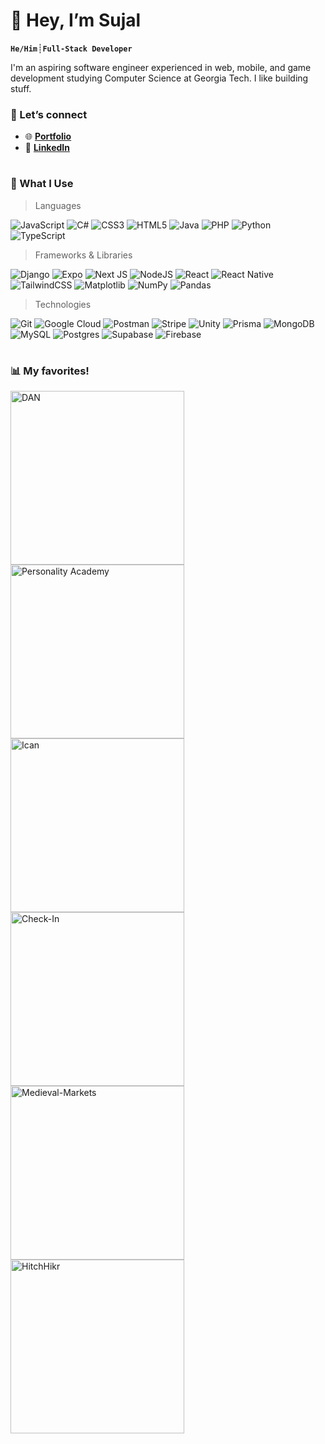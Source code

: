 # 👋 Hey, I’m Sujal

**`He/Him`**┊**`Full-Stack Developer`**

I'm an aspiring software engineer experienced in web, mobile, and game development studying Computer Science at Georgia Tech. I like building stuff.

### 🔗 Let’s connect
- 🌐 [**Portfolio**](https://sujaldhakal.dev)
- 💼 [**LinkedIn**](https://www.linkedin.com/in/sujald/)

#

### :rocket: What I Use

<a name="languages-and-tools"></a>

> Languages

![JavaScript](https://img.shields.io/badge/javascript-%23323330.svg?style=for-the-badge&logo=javascript&logoColor=%23F7DF1E)
![C#](https://img.shields.io/badge/c%23-%23239120.svg?style=for-the-badge&logo=csharp&logoColor=white)
![CSS3](https://img.shields.io/badge/css3-%231572B6.svg?style=for-the-badge&logo=css3&logoColor=white)
![HTML5](https://img.shields.io/badge/html5-%23E34F26.svg?style=for-the-badge&logo=html5&logoColor=white)
![Java](https://img.shields.io/badge/java-%23ED8B00.svg?style=for-the-badge&logo=openjdk&logoColor=white)
![PHP](https://img.shields.io/badge/php-%23777BB4.svg?style=for-the-badge&logo=php&logoColor=white)
![Python](https://img.shields.io/badge/python-3670A0?style=for-the-badge&logo=python&logoColor=ffdd54)
![TypeScript](https://img.shields.io/badge/typescript-%23007ACC.svg?style=for-the-badge&logo=typescript&logoColor=white)

> Frameworks & Libraries

![Django](https://img.shields.io/badge/django-%23092E20.svg?style=for-the-badge&logo=django&logoColor=white)
![Expo](https://img.shields.io/badge/expo-1C1E24?style=for-the-badge&logo=expo&logoColor=#D04A37)
![Next JS](https://img.shields.io/badge/Next-black?style=for-the-badge&logo=next.js&logoColor=white)
![NodeJS](https://img.shields.io/badge/node.js-6DA55F?style=for-the-badge&logo=node.js&logoColor=white)
![React](https://img.shields.io/badge/react-%2320232a.svg?style=for-the-badge&logo=react&logoColor=%2361DAFB)
![React Native](https://img.shields.io/badge/react_native-%2320232a.svg?style=for-the-badge&logo=react&logoColor=%2361DAFB)
![TailwindCSS](https://img.shields.io/badge/tailwindcss-%2338B2AC.svg?style=for-the-badge&logo=tailwind-css&logoColor=white)
![Matplotlib](https://img.shields.io/badge/Matplotlib-%23ffffff.svg?style=for-the-badge&logo=Matplotlib&logoColor=black)
![NumPy](https://img.shields.io/badge/numpy-%23013243.svg?style=for-the-badge&logo=numpy&logoColor=white)
![Pandas](https://img.shields.io/badge/pandas-%23150458.svg?style=for-the-badge&logo=pandas&logoColor=white)

> Technologies

![Git](https://img.shields.io/badge/git-%23F05033.svg?style=for-the-badge&logo=git&logoColor=white)
![Google Cloud](https://img.shields.io/badge/GoogleCloud-%234285F4.svg?style=for-the-badge&logo=google-cloud&logoColor=white)
![Postman](https://img.shields.io/badge/Postman-FF6C37?style=for-the-badge&logo=postman&logoColor=white)
![Stripe](https://img.shields.io/badge/Stripe-5469d4?style=for-the-badge&logo=stripe&logoColor=ffffff)
![Unity](https://img.shields.io/badge/unity-%23000000.svg?style=for-the-badge&logo=unity&logoColor=white)
![Prisma](https://img.shields.io/badge/Prisma-3982CE?style=for-the-badge&logo=Prisma&logoColor=white)
![MongoDB](https://img.shields.io/badge/MongoDB-%234ea94b.svg?style=for-the-badge&logo=mongodb&logoColor=white)
![MySQL](https://img.shields.io/badge/mysql-4479A1.svg?style=for-the-badge&logo=mysql&logoColor=white)
![Postgres](https://img.shields.io/badge/postgres-%23316192.svg?style=for-the-badge&logo=postgresql&logoColor=white)
![Supabase](https://img.shields.io/badge/Supabase-3ECF8E?style=for-the-badge&logo=supabase&logoColor=white)
![Firebase](https://img.shields.io/badge/firebase-a08021?style=for-the-badge&logo=firebase&logoColor=ffcd34)

#

### 📊 My favorites!
> 
  <p align="left">
    <a href="https://github.com/Sectonic/DAN"><img width="278" src="https://denvercoder1-github-readme-stats.vercel.app/api/pin/?username=Sectonic&repo=DAN&theme=tokyonight&hide_border=true&show_icons=true&show_description=true" alt="DAN"></a>
    <a href="https://github.com/Sectonic/Personality-Academy"><img width="278" src="https://denvercoder1-github-readme-stats.vercel.app/api/pin/?username=Sectonic&repo=Personality-Academy&theme=tokyonight&hide_border=true&show_icons=true&show_description=true" alt="Personality Academy"></a>
    <a href="https://github.com/GTBitsOfGood/ican"><img width="278" src="https://denvercoder1-github-readme-stats.vercel.app/api/pin/?username=GTBitsOfGood&repo=ican&theme=tokyonight&hide_border=true&show_icons=true&show_description=true" alt="Ican"></a>
    <a href="https://github.com/Sectonic/check-in"><img width="278" src="https://denvercoder1-github-readme-stats.vercel.app/api/pin/?username=Sectonic&repo=check-in&theme=tokyonight&hide_border=true&show_icons=true&show_description=true" alt="Check-In"></a>
    <a href="https://github.com/Sectonic/Medieval-Markets"><img width="278" src="https://denvercoder1-github-readme-stats.vercel.app/api/pin/?username=Sectonic&repo=Medieval-Markets&theme=tokyonight&hide_border=true&show_icons=true&show_description=true" alt="Medieval-Markets"></a>
    <a href="https://github.com/Sectonic/HitchHikr"><img width="278" src="https://denvercoder1-github-readme-stats.vercel.app/api/pin/?username=Sectonic&repo=HitchHikr&theme=tokyonight&hide_border=true&show_icons=true&show_description=true" alt="HitchHikr"></a>
  </p>
